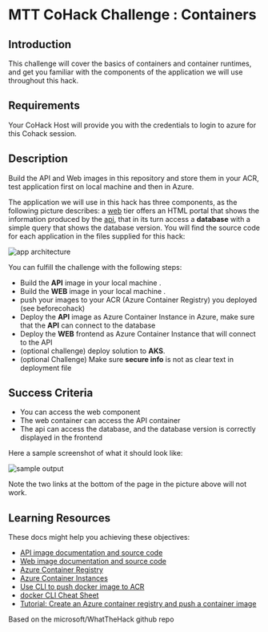 

# MTT CoHack Challenge : Containers


## Introduction

This challenge will cover the basics of containers and container runtimes, and get you familiar with the components of the application we will use throughout this hack.

## Requirements

Your CoHack Host will provide you with the credentials to login to azure for this Cohack session.

## Description

Build the API and Web images in this repository and store them in your ACR, test application first on local machine and then in Azure.

The application we will use in this hack has three components, as the following picture describes: a [web](./Resources/web) tier offers an HTML portal that shows the information produced by the [api](./Resources/api), that in its turn access a **database** with a simple query that shows the database version. You will find the source code for each application in the files supplied for this hack:

![app architecture](./images/app_arch.png)

You can fulfill the challenge with the following steps:


  - Build the **API** image in your local machine .
  - Build the **WEB** image in your local machine .
  - push your images to your ACR (Azure Container Registry) you deployed (see beforecohack)
  - Deploy the **API** image as Azure Container Instance in Azure, make sure that the **API** can connect to the database
  - Deploy the **WEB** frontend  as Azure Container Instance that will connect to the API
  - (optional challenge) deploy solution to **AKS**.
  - (optional Challenge) Make sure **secure info** is not as clear text in deployment file



## Success Criteria

- You can access the web component
- The web container can access the API container
- The api can access the database, and the database version is correctly displayed in the frontend

Here a sample screenshot of what it should look like:

![sample output](./images/aci_web.png)

Note the two links at the bottom of the page in the picture above will not work.


## Learning Resources

These docs might help you achieving these objectives:

- [API image documentation and source code](./Resources/api/README.md)
- [Web image documentation and source code](./Resources/web/README.md)
- [Azure Container Registry](https://docs.microsoft.com/azure/container-registry/container-registry-intro)
- [Azure Container Instances](https://docs.microsoft.com/azure/container-instances/)
- [Use CLI to push docker image to ACR](https://learn.microsoft.com/en-us/azure/container-registry/container-registry-get-started-docker-cli?tabs=azure-cli)
- [docker CLI Cheat Sheet](https://docs.docker.com/get-started/docker_cheatsheet.pdf)
- [Tutorial: Create an Azure container registry and push a container image](https://learn.microsoft.com/en-us/azure/container-instances/container-instances-tutorial-prepare-acr)

Based on the microsoft/WhatTheHack github repo
